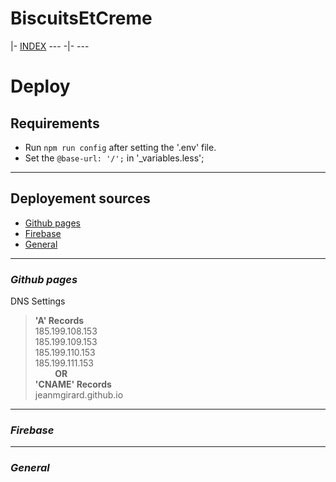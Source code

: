 # BiscuitsEtCreme
|- [INDEX](./index) --- -|- ---
# Deploy

## Requirements 

- Run ``npm run config`` after setting the '.env' file.
- Set the ``@base-url: '/';`` in '_variables.less';


---------

## Deployement sources
- [Github pages](#Github-pages)
- [Firebase](#Firebase)
- [General](#General)
---
### <a name="github-pages"></a>***Github pages***

DNS Settings

> **'A' Records**  
> 185.199.108.153  
> 185.199.109.153  
> 185.199.110.153  
> 185.199.111.153  
> &nbsp; &nbsp; &nbsp;
&nbsp; __OR__  
> **'CNAME' Records**  
> jeanmgirard.github.io
---
### ***Firebase***

---
### ***General***
